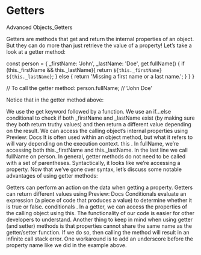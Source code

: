 # Getters
Advanced Objects_Getters

Getters are methods that get and return the internal properties of an object. But they can do more than just retrieve the value of a property! Let’s take a look at a getter method:

const person = {
  _firstName: 'John',
  _lastName: 'Doe',
  get fullName() {
    if (this._firstName && this._lastName){
      return `${this._firstName} ${this._lastName}`;
    } else {
      return 'Missing a first name or a last name.';
    }
  }
}

// To call the getter method: 
person.fullName; // 'John Doe'

Notice that in the getter method above:

We use the get keyword followed by a function.
We use an if...else conditional to check if both _firstName and _lastName exist (by making sure they both return truthy values) and then return a different value depending on the result.
We can access the calling object’s internal properties using 
Preview: Docs It is often used within an object method, but what it refers to will vary depending on the execution context.
this
. In fullName, we’re accessing both this._firstName and this._lastName.
In the last line we call fullName on person. In general, getter methods do not need to be called with a set of parentheses. Syntactically, it looks like we’re accessing a property.
Now that we’ve gone over syntax, let’s discuss some notable advantages of using getter methods:

Getters can perform an action on the data when getting a property.
Getters can return different values using 
Preview: Docs Conditionals evaluate an expression (a piece of code that produces a value) to determine whether it is true or false.
conditionals
.
In a getter, we can access the properties of the calling object using this.
The functionality of our code is easier for other developers to understand.
Another thing to keep in mind when using getter (and setter) methods is that properties cannot share the same name as the getter/setter function. If we do so, then calling the method will result in an infinite call stack error. One workaround is to add an underscore before the property name like we did in the example above.
